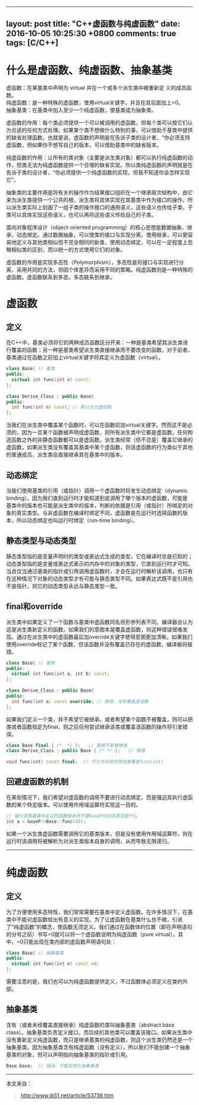 <!-- cplusplusvitualfunction.md --- 
;; 
;; Description: 
;; Author: Hongyi Wu(吴鸿毅)
;; Email: wuhongyi@qq.com 
;; Created: 三 10月  5 10:25:30 2016 (+0800)
;; Last-Updated: 三 10月  5 10:39:33 2016 (+0800)
;;           By: Hongyi Wu(吴鸿毅)
;;     Update #: 2
;; URL: http://wuhongyi.github.io -->

---
layout: post
title: "C++虚函数与纯虚函数"
date: 2016-10-05 10:25:30 +0800
comments: true
tags: [C/C++]
---

# 什么是虚函数、纯虚函数、抽象基类

虚函数：在某基类中声明为 virtual 并在一个或多个派生类中被重新定 义的成员函数。  
纯虚函数：是一种特殊的虚函数，使用virtual关键字，并且在其后面加上=0。  
抽象基类：在基类中加入至少一个纯虚函数，使基类成为抽象类。

虚函数的作用：每个类必须提供一个可以被调用的虚函数，但每个类可以按它们认为合适的任何方式处理。如果某个类不想做什么特别的事，可以借助于基类中提供的缺省处理函数。也就是说，虚函数的声明是在告诉子类的设计者，"你必须支持虚函数，但如果你不想写自己的版本，可以借助基类中的缺省版本。

纯虚函数的作用：让所有的类对象（主要是派生类对象）都可以执行纯虚函数的动作，但类无法为纯虚函数提供一个合理的缺省实现。所以类纯虚函数的声明就是在告诉子类的设计者，“你必须提供一个纯虚函数的实现，但我不知道你会怎样实现它”。

抽象类的主要作用是将有关的操作作为结果接口组织在一个继承层次结构中，由它来为派生类提供一个公共的根，派生类将具体实现在其基类中作为接口的操作。所以派生类实际上刻画了一组子类的操作接口的通用语义，这些语义也传给子类，子类可以具体实现这些语义，也可以再将这些语义传给自己的子类。


面向对象程序设计（object-oriented programming）的核心思想是数据抽象、继承、动态绑定。通过数据抽象，可以使类的接口与实现分离，使用继承，可以更容易地定义与其他类相似但不完全相同的新类，使用动态绑定，可以在一定程度上忽略相似类的区别，而以统一的方式使用它们的对象。

虚函数的作用是实现多态性（Polymorphism），多态性是将接口与实现进行分离，采用共同的方法，但因个体差异而采用不同的策略。纯虚函数则是一种特殊的虚函数。虚函数联系到多态，多态联系到继承。

# 虚函数

## 定义

在C++中，基类必须将它的两种成员函数区分开来：一种是基类希望其派生类进行覆盖的函数；另一种是基类希望派生类直接继承而不要改变的函数。对于前者，基类通过在函数之前加上virtual关键字将其定义为虚函数（virtual）。

```cpp
class Base{ // 基类 
public: 
  virtual int func(int n) const; 
}; 
  
class Derive_Class : public Base{ 
public: 
  int func(int n) const; // 默认也为虚函数 
};
```

当我们在派生类中覆盖某个函数时，可以在函数前加virtual关键字。然而这不是必须的，因为一旦某个函数被声明成虚函数，则所有派生类中它都是虚函数。任何构造函数之外的非静态函数都可以是虚函数。派生类经常（但不总是）覆盖它继承的虚函数，如果派生类没有覆盖其基类中某个虚函数，则该虚函数的行为类似于其他的普通成员，派生类会直接继承其在基类中的版本。

## 动态绑定

当我们使用基类的引用（或指针）调用一个虚函数时将发生动态绑定（dynamic binding）。因为我们直到运行时才能知道到底调用了哪个版本的虚函数，可能是基类中的版本也可能是派生类中的版本，判断的依据是引用（或指针）所绑定的对象的真实类型。与非虚函数在编译时绑定不同，虚函数是在运行时选择函数的版本，所以动态绑定也叫运行时绑定（run-time binding）。

## 静态类型与动态类型

静态类型指的是变量声明时的类型或表达式生成的类型，它在编译时总是已知的；动态类型指的是变量或表达式表示的内存中的对象的类型，它直到运行时才可知。当且仅当通过基类的指针或引用调用虚函数时，才会在运行时解析该调用，也只有在这种情况下对象的动态类型才有可能与静态类型不同。如果表达式既不是引用也不是指针，则它的动态类型永远与静态类型一致。

## final和override

派生类中如果定义了一个函数与基类中虚函数同名但形参列表不同，编译器会认为这是派生类新定义的函数。如果我们的意图本是覆盖虚函数，则这种错误很难发现。通过在派生类中的虚函数最后加override关键字使得意图更加清晰。如果我们使用override标记了某个函数，但该函数并没有覆盖已存在的虚函数，编译器将报错。

```cpp
class Base{ // 基类 
public: 
  virtual int func(int a, int b) const; 
}; 
  
class Derive_Class : public Base{ 
public: 
  int func(int a) const override; // 报错，没有覆盖虚函数 
}; 
```

如果我们定义一个类，并不希望它被继承。或者希望某个函数不被覆盖，则可以把类或者函数指定为final，则之后任何尝试继承该类或覆盖该函数的操作将引发错误。

```cpp
class Base final { /*  */ };   // 基类不能被继承 
class Derive_Class : public Base { /* */ };   // 报错 
  
void func(int) const final;  // 不允许后续的其他类覆盖func(int)
```

## 回避虚函数的机制

在某些情况下，我们希望对虚函数的调用不要进行动态绑定，而是强迫其执行虚函数的某个特定版本。可以使用作用域运算符实现这一目的。

```cpp
// 强行调用基类中定义的函数版本而不管baseP的动态类型是什么 
int a = baseP->Base::func(42); 
```

如果一个派生类虚函数需要调用它的基类版本，但是没有使用作用域运算符，则在运行时该调用将被解析为对派生类版本自身的调用，从而导致无限递归。

----

# 纯虚函数

## 定义

为了方便使用多态特性，我们常常需要在基类中定义虚函数。在许多情况下，在基类中不能对虚函数给出有意义的实现。为了让虚函数在基类什么也不做，引进了“纯虚函数”的概念，使函数无须定义。我们通过在函数体的位置（即在声明语句的分号之前）书写=0就可以将一个虚函数说明为纯虚函数（pure virtual）。其中，=0只能出现在类内部的虚函数声明语句处：

```cpp
class Base{ // 抽象基类 
public: 
  virtual int func(int n) const =0; 
}; 
```

需要注意的是，我们也可以为纯虚函数提供定义，不过函数体必须定义在类的外部。

## 抽象基类

含有（或者未经覆盖直接继承）纯虚函数的类叫抽象基类（abstract base class）。抽象基类负责定义接口，而后续的其他类可以覆盖该接口。如果派生类中没有重新定义纯虚函数，而只是继承基类的纯虚函数，则这个派生类仍然还是一个抽象基类。因为抽象基类含有纯虚函数（没有定义），所以我们不能创建一个抽象基类的对象，但可以声明指向抽象基类的指针或引用。

```cpp
Base base;  // 错误，不能实例化抽象基类
```



----

本文来自：

> http://www.jb51.net/article/53738.htm

<!-- cplusplusvitualfunction.md ends here -->
